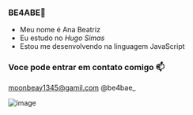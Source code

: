 ### BE4ABE💙

- Meu nome é Ana Beatriz
- Eu estudo no _Hugo Simas_
- Estou me desenvolvendo na linguagem JavaScript

### Voce pode entrar em contato comigo 📫

moonbeay1345@gamil.com
@be4bae_

![image](https://github.com/be4bae/BE4ABE/assets/145451351/0396df09-8c60-4530-a7f3-fafdcda0fbdf)




